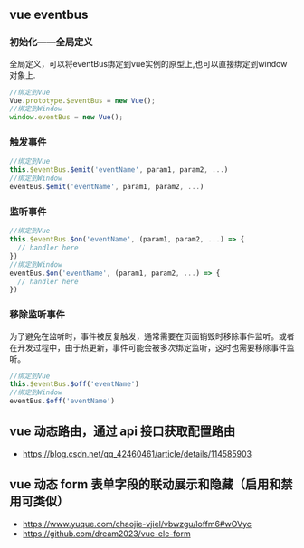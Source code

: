 ## vue eventbus

### 初始化——全局定义
全局定义，可以将eventBus绑定到vue实例的原型上,也可以直接绑定到window对象上.
```js
//绑定到Vue
Vue.prototype.$eventBus = new Vue();
//绑定到Window
window.eventBus = new Vue();
```

### 触发事件
```js
//绑定到Vue
this.$eventBus.$emit('eventName', param1, param2, ...)
//绑定到Window
eventBus.$emit('eventName', param1, param2, ...)
```

### 监听事件
```js
//绑定到Vue
this.$eventBus.$on('eventName', (param1, param2, ...) => {
  // handler here
})
//绑定到Window
eventBus.$on('eventName', (param1, param2, ...) => {
  // handler here
})
```

### 移除监听事件
为了避免在监听时，事件被反复触发，通常需要在页面销毁时移除事件监听。或者在开发过程中，由于热更新，事件可能会被多次绑定监听，这时也需要移除事件监听。
```js
//绑定到Vue
this.$eventBus.$off('eventName')
//绑定到Window
eventBus.$off('eventName')
```

## vue 动态路由，通过 api 接口获取配置路由
 - https://blog.csdn.net/qq_42460461/article/details/114585903

## vue 动态 form 表单字段的联动展示和隐藏（启用和禁用可类似）
 - https://www.yuque.com/chaojie-vjiel/vbwzgu/loffm6#wOVyc
 - https://github.com/dream2023/vue-ele-form